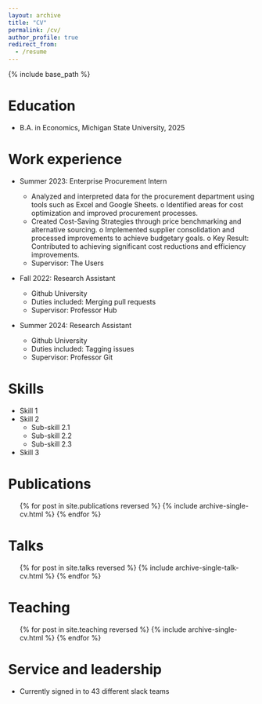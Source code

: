 ```yaml
---
layout: archive
title: "CV"
permalink: /cv/
author_profile: true
redirect_from:
  - /resume
---
```


{% include base_path %}

Education
======
<!-- * Ph.D in Version Control Theory, GitHub University, 2018 (expected) -->
* B.A. in Economics, Michigan State University, 2025
<!-- * B.S. in GitHub, GitHub University, 2012 -->

Work experience
======
* Summer 2023: Enterprise Procurement Intern
  * Analyzed and interpreted data for the procurement department using tools such as Excel and Google Sheets.
o  Identified areas for cost optimization and improved procurement processes.
  * Created Cost-Saving Strategies through price benchmarking and alternative sourcing.
o Implemented supplier consolidation and processed improvements to achieve budgetary goals.
o Key Result: Contributed to achieving significant cost reductions and efficiency improvements.
  * Supervisor: The Users

* Fall 2022: Research Assistant
  * Github University
  * Duties included: Merging pull requests
  * Supervisor: Professor Hub

* Summer 2024: Research Assistant
  * Github University
  * Duties included: Tagging issues
  * Supervisor: Professor Git
  
Skills
======
* Skill 1
* Skill 2
  * Sub-skill 2.1
  * Sub-skill 2.2
  * Sub-skill 2.3
* Skill 3

Publications
======
  <ul>{% for post in site.publications reversed %}
    {% include archive-single-cv.html %}
  {% endfor %}</ul>
  
Talks
======
  <ul>{% for post in site.talks reversed %}
    {% include archive-single-talk-cv.html  %}
  {% endfor %}</ul>
  
Teaching
======
  <ul>{% for post in site.teaching reversed %}
    {% include archive-single-cv.html %}
  {% endfor %}</ul>
  
Service and leadership
======
* Currently signed in to 43 different slack teams
